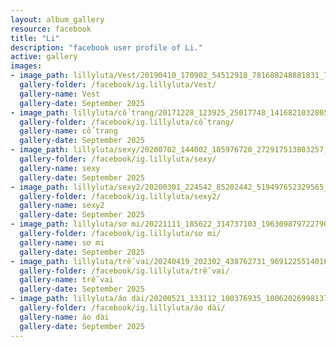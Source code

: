 ```yaml
---
layout: album_gallery
resource: facebook
title: "Li"
description: "facebook user profile of Li."
active: gallery
images:
- image_path: lillyluta/Vest/20190410_170902_54512918_781688248881831_7963144716886835748_n.jpg
  gallery-folder: /facebook/ig.lillyluta/Vest/
  gallery-name: Vest
  gallery-date: September 2025
- image_path: lillyluta/cổ trang/20171228_123925_25017748_141682103280525_4776523972734877696_n.jpg
  gallery-folder: /facebook/ig.lillyluta/cổ trang/
  gallery-name: cổ trang
  gallery-date: September 2025
- image_path: lillyluta/sexy/20200702_144002_105976720_272917513803257_7918176537331292657_n.jpg
  gallery-folder: /facebook/ig.lillyluta/sexy/
  gallery-name: sexy
  gallery-date: September 2025
- image_path: lillyluta/sexy2/20200301_224542_85202442_519497652329565_5111997795934892975_n.jpg
  gallery-folder: /facebook/ig.lillyluta/sexy2/
  gallery-name: sexy2
  gallery-date: September 2025
- image_path: lillyluta/sơ mi/20221111_185622_314737103_1963098797227901_4575180734848059616_n.jpg
  gallery-folder: /facebook/ig.lillyluta/sơ mi/
  gallery-name: sơ mi
  gallery-date: September 2025
- image_path: lillyluta/trễ vai/20240419_202302_438762731_969122551401622_8464110417445307106_n.jpg
  gallery-folder: /facebook/ig.lillyluta/trễ vai/
  gallery-name: trễ vai
  gallery-date: September 2025
- image_path: lillyluta/áo dài/20200521_133112_100376935_1006202699813762_2422000937692752835_n.jpg
  gallery-folder: /facebook/ig.lillyluta/áo dài/
  gallery-name: áo dài
  gallery-date: September 2025
---
```

